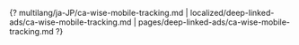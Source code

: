 {? multilang/ja-JP/ca-wise-mobile-tracking.md | localized/deep-linked-ads/ca-wise-mobile-tracking.md | pages/deep-linked-ads/ca-wise-mobile-tracking.md ?}
